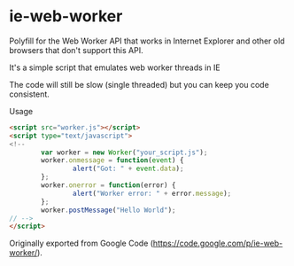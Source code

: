 # ie-web-worker

Polyfill for the Web Worker API that works in Internet Explorer and other old browsers that don't support this API.

It's a simple script that emulates web worker threads in IE 

The code will still be slow (single threaded) but you can keep you code consistent.

Usage 
```HTML
<script src="worker.js"></script>
<script type="text/javascript">
<!--
        var worker = new Worker("your_script.js");  
        worker.onmessage = function(event) {  
                alert("Got: " + event.data);  
        };  
        worker.onerror = function(error) {  
                alert("Worker error: " + error.message);  
        };  
        worker.postMessage("Hello World"); 
// -->
</script>
```

Originally exported from Google Code (https://code.google.com/p/ie-web-worker/).
